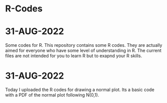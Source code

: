 # R-Codes
# 31-AUG-2022
Some codes for R.
This repository contains some R codes. They are actually aimed for everyone who have some level of understanding in R. The current files are not intended for you to learn R but to exapnd your R skills.
# 31-AUG-2022
Today I uploaded the R codes for drawing a normal plot. Its a basic code with a PDF of the normal plot following N(0,1).
